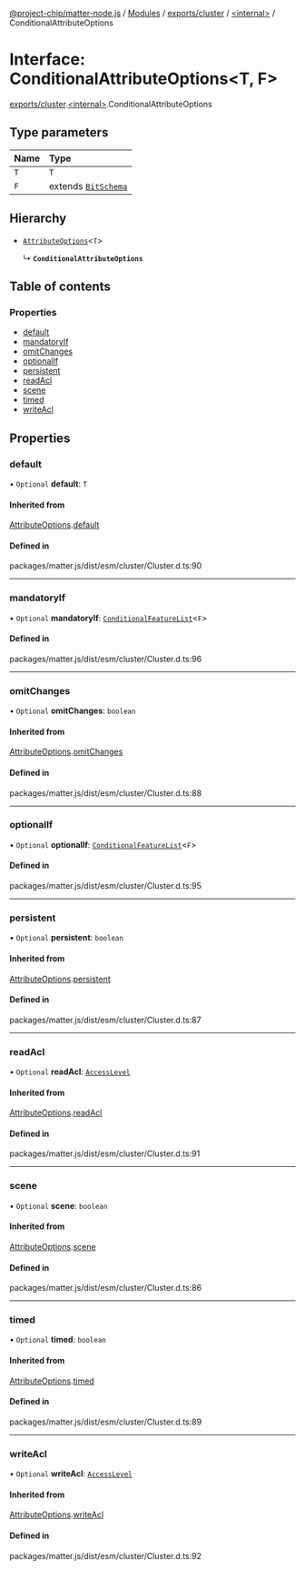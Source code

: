 [@project-chip/matter-node.js](../README.md) / [Modules](../modules.md) / [exports/cluster](../modules/exports_cluster.md) / [\<internal\>](../modules/exports_cluster._internal_.md) / ConditionalAttributeOptions

# Interface: ConditionalAttributeOptions\<T, F\>

[exports/cluster](../modules/exports_cluster.md).[\<internal\>](../modules/exports_cluster._internal_.md).ConditionalAttributeOptions

## Type parameters

| Name | Type |
| :------ | :------ |
| `T` | `T` |
| `F` | extends [`BitSchema`](../modules/exports_schema.md#bitschema) |

## Hierarchy

- [`AttributeOptions`](exports_cluster._internal_.AttributeOptions.md)\<`T`\>

  ↳ **`ConditionalAttributeOptions`**

## Table of contents

### Properties

- [default](exports_cluster._internal_.ConditionalAttributeOptions.md#default)
- [mandatoryIf](exports_cluster._internal_.ConditionalAttributeOptions.md#mandatoryif)
- [omitChanges](exports_cluster._internal_.ConditionalAttributeOptions.md#omitchanges)
- [optionalIf](exports_cluster._internal_.ConditionalAttributeOptions.md#optionalif)
- [persistent](exports_cluster._internal_.ConditionalAttributeOptions.md#persistent)
- [readAcl](exports_cluster._internal_.ConditionalAttributeOptions.md#readacl)
- [scene](exports_cluster._internal_.ConditionalAttributeOptions.md#scene)
- [timed](exports_cluster._internal_.ConditionalAttributeOptions.md#timed)
- [writeAcl](exports_cluster._internal_.ConditionalAttributeOptions.md#writeacl)

## Properties

### default

• `Optional` **default**: `T`

#### Inherited from

[AttributeOptions](exports_cluster._internal_.AttributeOptions.md).[default](exports_cluster._internal_.AttributeOptions.md#default)

#### Defined in

packages/matter.js/dist/esm/cluster/Cluster.d.ts:90

___

### mandatoryIf

• `Optional` **mandatoryIf**: [`ConditionalFeatureList`](../modules/exports_cluster.md#conditionalfeaturelist)\<`F`\>

#### Defined in

packages/matter.js/dist/esm/cluster/Cluster.d.ts:96

___

### omitChanges

• `Optional` **omitChanges**: `boolean`

#### Inherited from

[AttributeOptions](exports_cluster._internal_.AttributeOptions.md).[omitChanges](exports_cluster._internal_.AttributeOptions.md#omitchanges)

#### Defined in

packages/matter.js/dist/esm/cluster/Cluster.d.ts:88

___

### optionalIf

• `Optional` **optionalIf**: [`ConditionalFeatureList`](../modules/exports_cluster.md#conditionalfeaturelist)\<`F`\>

#### Defined in

packages/matter.js/dist/esm/cluster/Cluster.d.ts:95

___

### persistent

• `Optional` **persistent**: `boolean`

#### Inherited from

[AttributeOptions](exports_cluster._internal_.AttributeOptions.md).[persistent](exports_cluster._internal_.AttributeOptions.md#persistent)

#### Defined in

packages/matter.js/dist/esm/cluster/Cluster.d.ts:87

___

### readAcl

• `Optional` **readAcl**: [`AccessLevel`](../enums/exports_cluster.AccessLevel.md)

#### Inherited from

[AttributeOptions](exports_cluster._internal_.AttributeOptions.md).[readAcl](exports_cluster._internal_.AttributeOptions.md#readacl)

#### Defined in

packages/matter.js/dist/esm/cluster/Cluster.d.ts:91

___

### scene

• `Optional` **scene**: `boolean`

#### Inherited from

[AttributeOptions](exports_cluster._internal_.AttributeOptions.md).[scene](exports_cluster._internal_.AttributeOptions.md#scene)

#### Defined in

packages/matter.js/dist/esm/cluster/Cluster.d.ts:86

___

### timed

• `Optional` **timed**: `boolean`

#### Inherited from

[AttributeOptions](exports_cluster._internal_.AttributeOptions.md).[timed](exports_cluster._internal_.AttributeOptions.md#timed)

#### Defined in

packages/matter.js/dist/esm/cluster/Cluster.d.ts:89

___

### writeAcl

• `Optional` **writeAcl**: [`AccessLevel`](../enums/exports_cluster.AccessLevel.md)

#### Inherited from

[AttributeOptions](exports_cluster._internal_.AttributeOptions.md).[writeAcl](exports_cluster._internal_.AttributeOptions.md#writeacl)

#### Defined in

packages/matter.js/dist/esm/cluster/Cluster.d.ts:92
